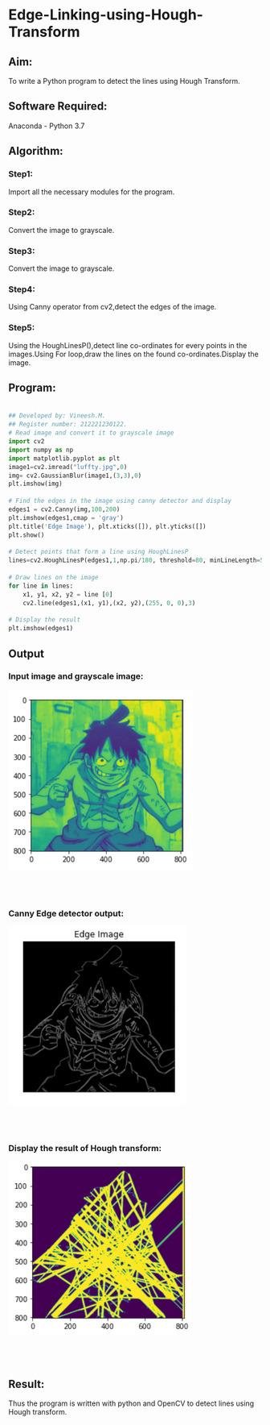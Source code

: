 # Edge-Linking-using-Hough-Transform
## Aim:
To write a Python program to detect the lines using Hough Transform.

## Software Required:
Anaconda - Python 3.7

## Algorithm:
### Step1:
Import all the necessary modules for the program.
<br>

### Step2:
Convert the image to grayscale.
<br>

### Step3:
Convert the image to grayscale.
<br>

### Step4:
Using Canny operator from cv2,detect the edges of the image.
<br>

### Step5:
Using the HoughLinesP(),detect line co-ordinates for every points in the images.Using For loop,draw the lines on the found co-ordinates.Display the image.
<br>


## Program:
```Python

## Developed by: Vineesh.M.
## Register number: 212221230122.
# Read image and convert it to grayscale image
import cv2
import numpy as np
import matplotlib.pyplot as plt
image1=cv2.imread("luffty.jpg",0)
img= cv2.GaussianBlur(image1,(3,3),0)
plt.imshow(img)

# Find the edges in the image using canny detector and display
edges1 = cv2.Canny(img,100,200)
plt.imshow(edges1,cmap = 'gray')
plt.title('Edge Image'), plt.xticks([]), plt.yticks([])
plt.show()

# Detect points that form a line using HoughLinesP
lines=cv2.HoughLinesP(edges1,1,np.pi/180, threshold=80, minLineLength=50,maxLineGap=250)

# Draw lines on the image
for line in lines:
    x1, y1, x2, y2 = line [0] 
    cv2.line(edges1,(x1, y1),(x2, y2),(255, 0, 0),3)

# Display the result
plt.imshow(edges1)

```
## Output

### Input image and grayscale image:
![output](imoa.png)
<br>
<br>
<br>
<br>

### Canny Edge detector output:
![output](imob.png)
<br>
<br>
<br>
<br>

### Display the result of Hough transform:
![output](imoc.png)
<br>
<br>
<br>
<br>

## Result:
Thus the program is written with python and OpenCV to detect lines using Hough transform. 
